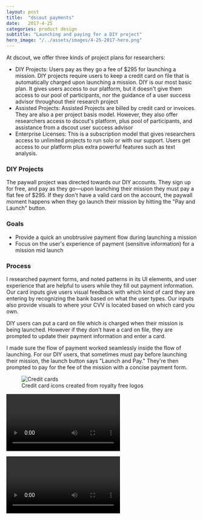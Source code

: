 ```yaml
---
layout: post
title:  "dscout payments"
date:   2017-4-25
categories: product design
subtitle: "Launching and paying for a DIY project"
hero_image: "/../assets/images/4-25-2017-hero.png"
---
```

At dscout, we offer three kinds of project plans for researchers:

* DIY Projects: Users pay as they go a fee of $295 for launching a mission. DIY projects require users to keep a credit card on file that is automatically charged upon launching a mission. DIY is our most basic plan. It gives users access to our platform, but it doesn't give them access to our pool of participants, nor the guidance of a user success advisor throughout their research project
* Assisted Projects: Assisted Projects are billed by credit card or invoices. They are also a per project basis model. However, they also offer researchers access to dscout's platform, plus pool of participants, and assistance from a dscout user success advisor
* Enterprise Licenses: This is a subscription model that gives researchers access to unlimited projects to run solo or with our support. Users get access to our platform plus extra powerful features such as text analysis.

### DIY Projects
The paywall project was directed towards our DIY accounts. They sign up for free, and pay as they go—upon launching their mission they must pay a flat fee of $295. If they don't have a valid card on the account, the paywall moment happens when they go launch their mission by hitting the "Pay and Launch" button.

### Goals
* Provide a quick an unobtrusive payment flow during launching a mission
* Focus on the user's experience of payment (sensitive information) for a mission mid launch

### Process
I researched payment forms, and noted patterns in its UI elements, and user experience that are helpful to users while they fill out payment information. Our card inputs give users visual feedback with which kind of card they are entering by recognizing the bank based on what the user types. Our inputs also provide visuals to where your CVV is located based on which card you own.

DIY users can put a card on file which is charged when their mission is being launched. However if they don't have a card on file, they are prompted to update their payment information and enter a card.

I made sure the flow of payment worked seamlessly inside the flow of launching. For our DIY users, that sometimes must pay before launching their mission, the launch button says "Launch and Pay." They're then prompted to pay for the fee of the mission with a concise payment form.

<figure>
	<img src="../../../../../../assets/images/cards.png" alt="Credit cards" />
	<figcaption class="media-caption center">Credit card icons created from royalty free logos</figcaption>
</figure>


<video controls preload loop src="../../../assets/images/diy-launch.mp4"><source src="../../../assets/images/diy-launch.mp4" type="video/mp4"></video>

<video controls preload loop src="../../../assets/images/diy-launch-2.mp4"><source src="../../../assets/images/diy-launch-2.mp4" type="video/mp4"></video>

